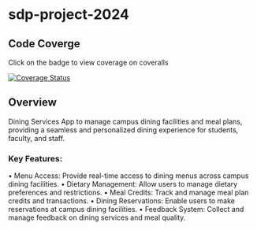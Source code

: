 # sdp-project-2024

## Code Coverge
Click on the badge to view coverage on coveralls

[![Coverage Status](https://coveralls.io/repos/github/PalesaMonica/sdp-project-2024/badge.png?branch=main)](https://coveralls.io/github/PalesaMonica/sdp-project-2024?branch=main)



## Overview
Dining Services App to manage campus dining facilities and meal plans, providing a seamless and personalized dining experience for students, faculty, and staff. 

### Key Features: 
• Menu Access: Provide real-time access to dining menus across campus dining facilities. 
• Dietary Management: Allow users to manage dietary preferences and restrictions. 
• Meal Credits: Track and manage meal plan credits and transactions. 
• Dining Reservations: Enable users to make reservations at campus dining facilities. 
• Feedback System: Collect and manage feedback on dining services and meal quality. 
